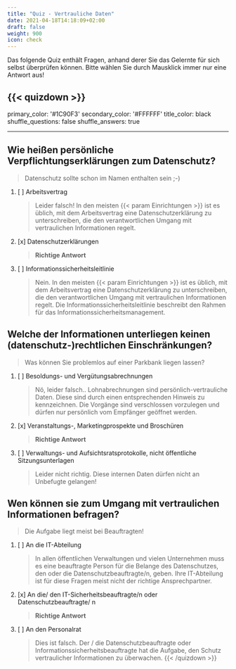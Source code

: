 ```yaml
---
title: "Quiz - Vertrauliche Daten"
date: 2021-04-18T14:18:09+02:00
draft: false
weight: 900
icon: check
---
```


Das folgende Quiz enthält Fragen, anhand derer Sie das Gelernte für sich selbst überprüfen können. Bitte wählen Sie durch Mausklick immer nur eine Antwort aus!


{{< quizdown >}}
---
primary_color: '#1C90F3'
secondary_color: '#FFFFFF'
title_color: black
shuffle_questions: false
shuffle_answers: true

---

## Wie heißen persönliche Verpflichtungserklärungen zum Datenschutz?

> Datenschutz sollte schon im Namen enthalten sein ;-)

1. [ ] Arbeitsvertrag

	>Leider falsch! In den meisten {{< param Einrichtungen >}} ist es üblich, mit dem Arbeitsvertrag eine Datenschutzerklärung zu unterschreiben, die den verantwortlichen Umgang mit vertraulichen Informationen regelt.
2. [x] Datenschutzerklärungen

	>**Richtige Antwort**
3. [ ] Informationssicherheitsleitlinie

	>Nein. In den meisten {{< param Einrichtungen >}} ist es üblich, mit dem Arbeitsvertrag eine Datenschutzerklärung zu unterschreiben, die den verantwortlichen Umgang mit vertraulichen Informationen regelt. Die Informationssicherheitsleitlinie beschreibt den Rahmen für das Informationssicherheitsmanagement.

## Welche der Informationen unterliegen  keinen (datenschutz-)rechtlichen Einschränkungen?

> Was können Sie problemlos auf einer Parkbank liegen lassen?

1. [ ] Besoldungs- und Vergütungsabrechnungen

	>Nö, leider falsch.. Lohnabrechnungen sind persönlich-vertrauliche Daten. Diese sind durch einen entsprechenden Hinweis zu kennzeichnen. Die Vorgänge sind verschlossen vorzulegen und dürfen nur persönlich vom Empfänger geöffnet werden.
2. [x] Veranstaltungs-, Marketingprospekte und Broschüren

	>**Richtige Antwort**
3. [ ] Verwaltungs- und Aufsichtsratsprotokolle, nicht öffentliche Sitzungsunterlagen

	>Leider nicht richtig. Diese internen Daten dürfen nicht an Unbefugte gelangen!

## Wen können sie zum Umgang mit vertraulichen Informationen befragen?

> Die Aufgabe liegt meist bei Beauftragten!

1. [ ] An die IT-Abteilung

	>In allen öffentlichen Verwaltungen und vielen Unternehmen muss es eine beauftragte Person für die Belange des Datenschutzes, den oder die Datenschutzbeauftragte/n, geben. Ihre IT-Abteilung ist für diese Fragen meist nicht der richtige Ansprechpartner.
2. [x] An die/ den IT-Sicherheitsbeauftragte/n oder Datenschutzbeauftragte/ n

	>**Richtige Antwort**
3. [ ] An den Personalrat

	>Dies ist falsch. Der / die Datenschutzbeauftragte oder Informationssicherheitsbeauftragte hat die Aufgabe, den Schutz vertraulicher Informationen zu überwachen.
   {{< /quizdown >}}